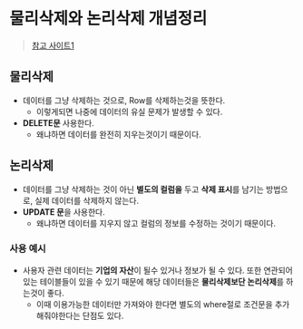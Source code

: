 # 물리삭제와 논리삭제 개념정리

> [참고 사이트1](https://goballe.tistory.com/entry/%EB%AC%BC%EB%A6%AC-%EC%82%AD%EC%A0%9C-vs-%EB%85%BC%EB%A6%AC-%EC%82%AD%EC%A0%9C)

## 물리삭제

- 데이터를 그냥 삭제하는 것으로, Row를 삭제하는것을 뜻한다. 
  - 이렇게되면 나중에 데이터의 유실 문제가 발생할 수 있다. 
- **DELETE문** 사용한다. 
  - 왜냐하면 데이터를 완전히 지우는것이기 때문이다. 

## 논리삭제 

- 데이터를 그냥 삭제하는 것이 아닌 **별도의 컬럼을** 두고 **삭제 표시**를 남기는 방법으로, 실제 데이터를 삭제하지 않는다. 
- **UPDATE 문**을 사용한다. 
  - 왜냐하면 데이터를 지우지 않고 컬럼의 정보를 수정하는 것이기 때문이다. 

### 사용 예시 

- 사용자 관련 데이터는 **기업의 자산**이 될수 있거나 정보가 될 수 있다. 또한 연관되어있는 테이블들이 있을 수 있기 때문에 해당 데이터들은 **물리삭제보단 논리삭제**를 하는것이 좋다. 
  - 이때 이용가능한 데이터만 가져와야 한다면 별도의 where절로 조건문을 추가해줘야한다는 단점도 있다. 

